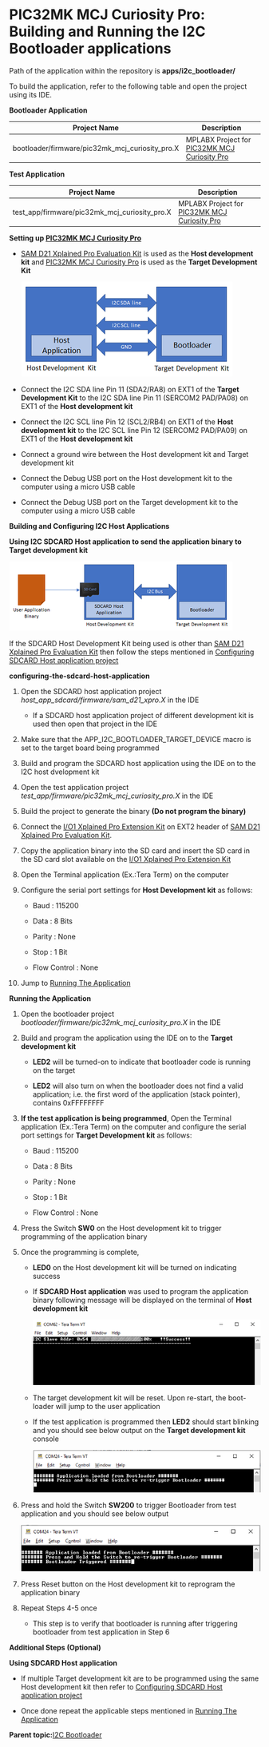 # PIC32MK MCJ Curiosity Pro: Building and Running the I2C Bootloader applications

Path of the application within the repository is **apps/i2c\_bootloader/**

To build the application, refer to the following table and open the project using its IDE.

**Bootloader Application**

|Project Name|Description|
|------------|-----------|
|bootloader/firmware/pic32mk\_mcj\_curiosity\_pro.X|MPLABX Project for [PIC32MK MCJ Curiosity Pro](https://www.microchip.com/en-us/development-tool/dt100113)|

**Test Application**

|Project Name|Description|
|------------|-----------|
|test\_app/firmware/pic32mk\_mcj\_curiosity\_pro.X|MPLABX Project for [PIC32MK MCJ Curiosity Pro](https://www.microchip.com/en-us/development-tool/dt100113)|

**Setting up [PIC32MK MCJ Curiosity Pro](https://www.microchip.com/en-us/development-tool/dt100113)**

-   [SAM D21 Xplained Pro Evaluation Kit](https://www.microchip.com/en-us/development-tool/atsamd21-xpro) is used as the **Host development kit** and [PIC32MK MCJ Curiosity Pro](https://www.microchip.com/en-us/development-tool/dt100113) is used as the **Target Development Kit**

    ![i2c_bootloader_host_target_connection](GUID-F8F581BB-09A3-46F9-AFF4-062DD2811E65-low.png)

-   Connect the I2C SDA line Pin 11 \(SDA2/RA8\) on EXT1 of the **Target Development Kit** to the I2C SDA line Pin 11 \(SERCOM2 PAD/PA08\) on EXT1 of the **Host development kit**

-   Connect the I2C SCL line Pin 12 \(SCL2/RB4\) on EXT1 of the **Host development kit** to the I2C SCL line Pin 12 \(SERCOM2 PAD/PA09\) on EXT1 of the **Host development kit**

-   Connect a ground wire between the Host development kit and Target development kit

-   Connect the Debug USB port on the Host development kit to the computer using a micro USB cable

-   Connect the Debug USB port on the Target development kit to the computer using a micro USB cable


**Building and Configuring I2C Host Applications**

**Using I2C SDCARD Host application to send the application binary to Target development kit**

![host_app_sdcard_setup](GUID-D175F964-8EE5-4362-9F37-A4DC77454196-low.png)

If the SDCARD Host Development Kit being used is other than [SAM D21 Xplained Pro Evaluation Kit](https://www.microchip.com/en-us/development-tool/atsamd21-xpro) then follow the steps mentioned in [Configuring SDCARD Host application project](GUID-8D59C55C-A3C0-4F4F-A391-F30292F6FC9F.md)

**configuring-the-sdcard-host-application**

1.  Open the SDCARD host application project *host\_app\_sdcard/firmware/sam\_d21\_xpro.X* in the IDE

    -   If a SDCARD host application project of different development kit is used then open that project in the IDE

2.  Make sure that the APP\_I2C\_BOOTLOADER\_TARGET\_DEVICE macro is set to the target board being programmed

3.  Build and program the SDCARD host application using the IDE on to the I2C host dvelopment kit

4.  Open the test application project *test\_app/firmware/pic32mk\_mcj\_curiosity\_pro.X* in the IDE

5.  Build the project to generate the binary **\(Do not program the binary\)**

6.  Connect the [I/O1 Xplained Pro Extension Kit](https://www.microchip.com/en-us/development-tool/atio1-xpro) on EXT2 header of [SAM D21 Xplained Pro Evaluation Kit](https://www.microchip.com/en-us/development-tool/atsamd21-xpro).

7.  Copy the application binary into the SD card and insert the SD card in the SD card slot available on the [I/O1 Xplained Pro Extension Kit](https://www.microchip.com/en-us/development-tool/atio1-xproCopy)

8.  Open the Terminal application \(Ex.:Tera Term\) on the computer

9.  Configure the serial port settings for **Host Development kit** as follows:

    -   Baud : 115200

    -   Data : 8 Bits

    -   Parity : None

    -   Stop : 1 Bit

    -   Flow Control : None

10. Jump to [Running The Application](#running-the-application)


**Running the Application**

1.  Open the bootloader project *bootloader/firmware/pic32mk\_mcj\_curiosity\_pro.X* in the IDE

2.  Build and program the application using the IDE on to the **Target development kit**

    -   **LED2** will be turned-on to indicate that bootloader code is running on the target

    -   **LED2** will also turn on when the bootloader does not find a valid application; i.e. the first word of the application \(stack pointer\), contains 0xFFFFFFFF

3.  **If the test application is being programmed**, Open the Terminal application \(Ex.:Tera Term\) on the computer and configure the serial port settings for **Target Development kit** as follows:

    -   Baud : 115200

    -   Data : 8 Bits

    -   Parity : None

    -   Stop : 1 Bit

    -   Flow Control : None

4.  Press the Switch **SW0** on the Host development kit to trigger programming of the application binary

5.  Once the programming is complete,

    -   **LED0** on the Host development kit will be turned on indicating success

    -   If **SDCARD Host application** was used to program the application binary following message will be displayed on the terminal of **Host development kit**

        ![i2c_bootloader_host_app_sdcard_output](GUID-64A63848-053C-4E65-8C2C-15E4A911DB65-low.png)

    -   The target development kit will be reset. Upon re-start, the boot-loader will jump to the user application

    -   If the test application is programmed then **LED2** should start blinking and you should see below output on the **Target development kit** console

        ![output](GUID-304634AD-F02D-4BFA-A530-C651923A9146-low.png)

6.  Press and hold the Switch **SW200** to trigger Bootloader from test application and you should see below output

    ![output](GUID-0DB8F538-D7FC-48CB-B30D-CB9F983C7047-low.png)

7.  Press Reset button on the Host development kit to reprogram the application binary

8.  Repeat Steps 4-5 once

    -   This step is to verify that bootloader is running after triggering bootloader from test application in Step 6


**Additional Steps \(Optional\)**

**Using SDCARD Host application**

-   If multiple Target development kit are to be programmed using the same Host development kit then refer to [Configuring SDCARD Host application project](GUID-8D59C55C-A3C0-4F4F-A391-F30292F6FC9F.md)

-   Once done repeat the applicable steps mentioned in [Running The Application](#running-the-application)


**Parent topic:**[I2C Bootloader](GUID-C4C2DFDC-C41B-4AB4-A500-170B6B69DF51.md)

